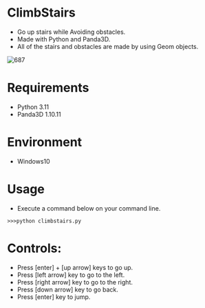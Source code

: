 # ClimbStairs
* Go up stairs while Avoiding obstacles. 
* Made with Python and Panda3D.
* All of the stairs and obstacles are made by using Geom objects. 

![687](https://user-images.githubusercontent.com/48859041/203213201-58300241-d140-4992-a02b-af26e36a0546.png)

# Requirements
* Python 3.11
* Panda3D 1.10.11

# Environment
* Windows10

# Usage
* Execute a command below on your command line.
```
>>>python climbstairs.py
```

# Controls:
* Press [enter] + [up arrow] keys to go up.
* Press [left arrow] key to go to the left.
* Press [right arrow] key to go to the right.
* Press [down arrow] key to go back.
* Press [enter] key to jump.
